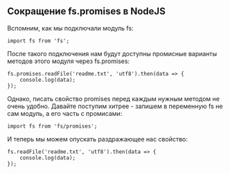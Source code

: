 ## Сокращение fs.promises в NodeJS

Вспомним, как мы подключали модуль fs:

``import fs from 'fs';``

После такого подключения нам будут доступны промисные варианты методов этого модуля через fs.promises:

```
fs.promises.readFile('readme.txt', 'utf8').then(data => {
	console.log(data);
});
```

Однако, писать свойство promises перед каждым нужным методом не очень удобно. Давайте поступим хитрее - запишем в переменную fs не сам модуль, а его часть с промисами:

``import fs from 'fs/promises';``

И теперь мы можем опускать раздражающее нас свойство:

```
fs.readFile('readme.txt', 'utf8').then(data => {
	console.log(data);
});
```